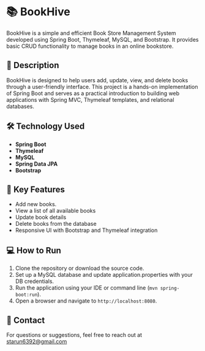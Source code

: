 # 📚 BookHive

BookHive is a simple and efficient Book Store Management System developed using Spring Boot, Thymeleaf, MySQL, and Bootstrap. It provides basic CRUD functionality to manage books in an online bookstore.

## 🚀 Description

BookHive is designed to help users add, update, view, and delete books through a user-friendly interface. This project is a hands-on implementation of Spring Boot and serves as a practical introduction to building web applications with Spring MVC, Thymeleaf templates, and relational databases.

## 🛠️ Technology Used

- **Spring Boot**
- **Thymeleaf**
- **MySQL**
- **Spring Data JPA**
- **Bootstrap**

## 🔑 Key Features

- Add new books. 
- View a list of all available books  
- Update book details  
- Delete books from the database  
- Responsive UI with Bootstrap and Thymeleaf integration

## 💻 How to Run

1. Clone the repository or download the source code.
2. Set up a MySQL database and update application.properties with your DB credentials.
3. Run the application using your IDE or command line (`mvn spring-boot:run`).
4. Open a browser and navigate to `http://localhost:8080`.

## 📧 Contact

For questions or suggestions, feel free to reach out at starun6392@gmail.com
